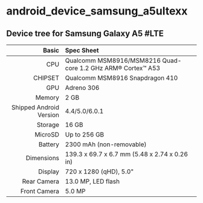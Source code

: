 # android_device_samsung_a5ultexx

## Device tree for Samsung Galaxy A5 #LTE

Basic   | Spec Sheet
-------:|:-------------------------
CPU     | Qualcomm MSM8916/MSM8216 Quad-core 1.2 GHz ARM® Cortex™ A53
CHIPSET | Qualcomm MSM8916 Snapdragon 410
GPU     | Adreno 306
Memory  | 2 GB
Shipped Android Version | 4.4/5.0/6.0.1
Storage | 16 GB
MicroSD | Up to 256 GB
Battery | 2300 mAh (non-removable)
Dimensions | 139.3 x 69.7 x 6.7 mm (5.48 x 2.74 x 0.26 in)
Display | 720 x 1280 (qHD), 5.0" 
Rear Camera  | 13.0 MP, LED flash
Front Camera | 5.0 MP
